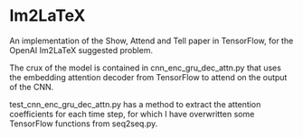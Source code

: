 # Im2LaTeX
An implementation of the Show, Attend and Tell paper in TensorFlow, for the OpenAI Im2LaTeX suggested problem.

The crux of the model is contained in cnn_enc_gru_dec_attn.py that uses the embedding attention decoder from TensorFlow to attend on the output of the CNN.

test_cnn_enc_gru_dec_attn.py has a method to extract the attention coefficients for each time step, for which I have overwritten some TensorFlow functions from seq2seq.py.
